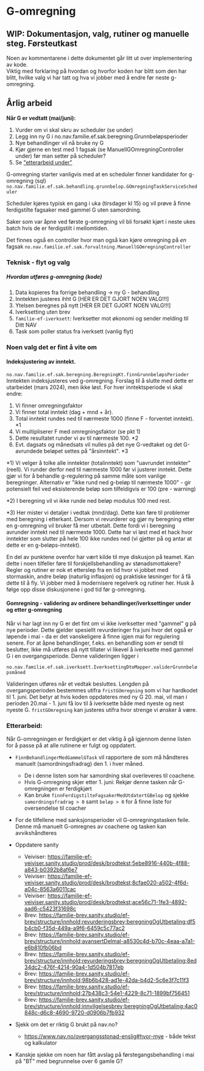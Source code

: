 # G-omregning 
## WIP: Dokumentasjon, valg, rutiner og manuelle steg. Førsteutkast 

Noen av kommentarene i dette dokumentet går litt ut over implementering av kode.  
Viktig med forklaring på hvordan og hvorfor koden har blitt som den har blitt, hvilke 
valg vi har tatt og hva vi jobber med å endre før neste g-omregning.   

## Årlig arbeid

**Når G er vedtatt (mai/juni):** 
1. Vurder om vi skal skru av scheduler (se under) 
2. Legg inn ny G i no.nav.familie.ef.sak.beregning.Grunnbeløpsperioder
3. Nye behandlinger vil nå bruke ny G
4. Kjør gjerne en test med 1 fagsak (se ManuellGOmregningController under) før man setter på scheduler?
5. Se ["etterarbeid under"](#etterarbeid)

G-omregning starter vanligvis med at en scheduler finner kandidater for g-omregning (sql) 
`no.nav.familie.ef.sak.behandling.grunnbelop.GOmregningTaskServiceScheduler`

Scheduler kjøres typisk en gang i uka (tirsdager kl 15) og vil prøve å finne ferdigstilte fagsaker med gammel G uten samordning.

Saker som var åpne ved første g-omregning vil bli forsøkt kjørt i neste ukes batch hvis de er ferdigstilt i mellomtiden. 

Det finnes også en controller hvor man også kan kjøre omregning på _en_ fagsak
`no.nav.familie.ef.sak.forvaltning.ManuellGOmregningController`


### Teknisk - flyt og valg

##### Hvordan utføres g-omregning (kode)
1. Data kopieres fra forrige behandling -> ny G - behandling
2. Inntekten justeres ihht G [HER ER DET GJORT NOEN VALG!!!]
3. Ytelsen beregnes på nytt [HER ER DET GJORT NOEN VALG!!!]
4. Iverksetting uten brev
5. `familie-ef-iverksett`: Iverksetter mot økonomi og sender melding til Ditt NAV
6. Task som poller status fra iverksett (vanlig flyt)

### Noen valg det er fint å vite om
#### Indeksjustering av inntekt.
`no.nav.familie.ef.sak.beregning.BeregningKt.finnGrunnbeløpsPerioder`
Inntekten indeksjusteres ved g-omregning. Forslag til å slutte med dette er utarbeidet (mars 2024), men ikke løst. 
For hver inntektsperiode vi skal endre:
1. Vi finner omregningsfaktor 
2. Vi finner total inntekt (dag + mnd + år). 
3. Total inntekt rundes ned til nærmeste 1000 (finne F - forventet inntekt). *1
4. Vi multipliserer F med omregningsfaktor (se pkt 1)
5. Dette resultatet runder vi av til nærmeste 100. *2
6. Evt. dagsats og månedsats vil nulles på det nye G-vedtaket og det G-avrundede beløpet settes på "årsinntekt". *3 

*1) Vi velger å tolke alle inntekter (totalinntekt) som "uavrundet inntekter" (reell).
Vi runder derfor ned til nærmeste 1000 før vi justerer inntekt.
Dette gjør vi for å behandle g-regulering på samme måte som vanlige beregninger.
Alternativ er "ikke rund ned g-beløp til nærmeste 1000" - gir potensielt feil ved
eksisterende beløp som tilfeldigvis er 100 (pre - warning)

*2) I beregning vil vi ikke runde ned beløp modulus 100 med rest. 

*3) Her mister vi detaljer i vedtak (mnd/dag). Dette kan føre til problemer med beregning i etterkant.
Dersom vi revurderer og gjør ny beregning etter en g-omregning vil bruker få mer utbetalt. Dette fordi vi i beregning avrunder inntekt ned til nærmeste 1000. 
Dette har vi løst med et hack hvor inntekter som slutter på hele 100 ikke rundes ned (vi gjetter på og antar at dette er en g-beløps-inntekt).

En del av punktene ovenfor har vært kilde til mye diskusjon på teamet. Kan dette i noen tilfeller føre til forskjellsbehandling av stønadsmottakere? 
Regler og rutiner er nok et etterslep fra en tid hvor vi jobbet med stormaskin, andre beløp (naturlig inflasjon) og praktiske løsninger for å få dette til å fly. 
Vi jobber med å modernisere regelverk og rutiner her. Husk å følge opp disse diskusjonene i god tid før g-omregning. 

#### Gomregning - validering av ordinere behandlinger/iverksettinger under og etter g-omregning

Når vi har lagt inn ny G er det fint om vi ikke iverksetter med "gammel" g på nye perioder. Dette gjelder spesiellt revurderinger fra juni hvor det også er løpende i mai - da er det vanskeligere å finne 
igjen mai for regulering senere. For at åpne behandlinger, f.eks. en behandling som er sendt til beslutter, ikke må utføres på nytt tillater vi likevel å iverksette med gammel G i en overgangsperiode. Denne valideringen ligger i

`no.nav.familie.ef.sak.iverksett.IverksettingDtoMapper.validerGrunnbeløpsmåned`

Valideringen utføres når et vedtak besluttes. Lengden på overgangsperioden bestemmes utifra `fristGOmregning` som vi har hardkodet til 1. juni. Det betyr at hvis koden oppdateres med ny G 20. mai, vil man i perioden 20.mai - 1. juni få lov til å iverksette både med nyeste og nest nyeste G. `fristGOmregning` kan justeres utifra hvor strenge vi ønsker å være.

### Etterarbeid:
Når G-omregningen er ferdigkjørt er det viktig å gå igjennom denne listen for å passe på at alle rutinene er fulgt og oppdatert. 

* `FinnBehandlingerMedGammelGTask` vil rapportere de som må håndteres manuelt (samordningsfradrag) den 1. i hver måned. 
  * De i denne listen som har samordning skal overleveres til coachene.
  * Hvis G-omregning skjer etter 1. juni: Rekjør denne tasken når G-omregningen er ferdigkjørt
  * Kan bruke `finnFerdigstilteFagsakerMedUtdatertGBelop` og sjekke `samordningsfradrag > 0` samt `beløp > 0` for å finne liste for oversendelse til coacher

* For de tilfellene med sanksjonsperioder vil G-omregningstasken feile. Denne må manuelt G-omregnes av coachene og tasken kan avvikshåndteres

* Oppdatere sanity
    * Veiviser: https://familie-ef-veiviser.sanity.studio/prod/desk/brodtekst;5ebe8916-440b-4f88-a843-b0392b8af6e7
    * Veiviser: https://familie-ef-veiviser.sanity.studio/prod/desk/brodtekst;8cfae020-a502-4f6d-a04c-8563a6011cac
    * Veiviser: https://familie-ef-veiviser.sanity.studio/prod/desk/brodtekst;ace56c71-1fe3-4892-aad6-c5423f31698c
    * Brev: https://familie-brev.sanity.studio/ef-brev/structure/innhold;revurderingsbrev;beregningOgUtbetaling;df5b4cb0-f35d-449a-a9f6-6459c5c77ac2
    * Brev: https://familie-brev.sanity.studio/ef-brev/structure/innhold;avansertDelmal-a8530c4d-b70c-4eaa-a7a1-e6b810fb06bd
    * Brev: https://familie-brev.sanity.studio/ef-brev/structure/innhold;revurderingsbrev;beregningOgUtbetaling;8ed34dc2-476f-4214-90a4-1d504b7817eb
    * Brev: https://familie-brev.sanity.studio/ef-brev/structure/innhold;98b6b428-ad1e-42da-b4d2-5c6e3f7c11f3
    * Brev: https://familie-brev.sanity.studio/ef-brev/structure/innhold;27b438c3-54e1-4229-8c71-1899bf756451
    * Brev: https://familie-brev.sanity.studio/ef-brev/structure/innhold;innvilgelsesbrev;beregningOgUtbetaling;4ac0848c-d6c8-4690-9720-d0906b7fb932

* Sjekk om det er riktig G brukt på nav.no?
    * https://www.nav.no/overgangsstonad-enslig#hvor-mye - både tekst og kalkulator

* Kanskje sjekke om noen har fått avslag på førstegangsbehandling i mai på "BT" med begrunnelse over 6 gamle G?  

